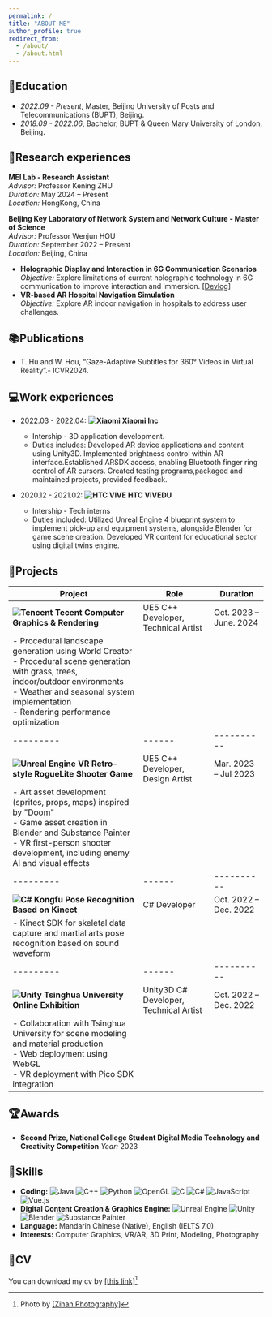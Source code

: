 ```yaml
---
permalink: /
title: "ABOUT ME"
author_profile: true
redirect_from: 
  - /about/
  - /about.html
---
```

## 📕Education  

* *2022.09 - Present*, Master, Beijing University of Posts and Telecommunications (BUPT), Beijing.
* *2018.09 - 2022.06*, Bachelor, BUPT & Queen Mary University of London, Beijing.

## 🔬Research experiences  

**MEI Lab - Research Assistant**  
*Advisor:* Professor Kening ZHU  
*Duration:* May 2024 – Present  
*Location:* HongKong, China  

**Beijing Key Laboratory of Network System and Network Culture - Master of Science**  
*Advisor:* Professor Wenjun HOU  
*Duration:* September 2022 – Present  
*Location:* Beijing, China

- **Holographic Display and Interaction in 6G Communication Scenarios**  
  *Objective:* Explore limitations of current holographic technology in 6G communication to improve interaction and immersion. [[Devlog]](https://www.bilibili.com/video/BV1Bh4y147mp/)
- **VR-based AR Hospital Navigation Simulation**  
  *Objective:* Explore AR indoor navigation in hospitals to address user challenges.

## 📚Publications  

* T. Hu and W. Hou, “Gaze-Adaptive Subtitles for 360° Videos in Virtual Reality”.- ICVR2024.

## 💻Work experiences  

* 2022.03 - 2022.04: **![Xiaomi](https://img.shields.io/badge/Xiaomi-%23FF6900.svg?style=for-the-badge&logo=xiaomi&logoColor=white) Xiaomi Inc**

  * Intership - 3D application development.
  * Duties includes: Developed AR device applications and content using Unity3D. Implemented brightness control within AR interface.Established ARSDK access, enabling Bluetooth finger ring control of AR cursors. Created testing programs,packaged and maintained projects, provided feedback.
* 2020.12 - 2021.02: **![HTC VIVE](https://img.shields.io/badge/HTC%20VIVEDU-%230047B3.svg?style=for-the-badge) HTC VIVEDU**

  * Intership - Tech interns
  * Duties included: Utilized Unreal Engine 4 blueprint system to implement pick-up and equipment systems, alongside Blender for game scene creation. Developed VR content for educational sector using digital twins engine.

## 💾Projects  

| Project | Role | Duration |
|---------|------|----------|
| **![Tencent](https://img.shields.io/badge/Tencent-%2312B7F5?style=for-the-badge&logo=tencentqq&logoColor=white) Tecent Computer Graphics & Rendering** | UE5 C++ Developer, Technical Artist | Oct. 2023 – June. 2024 |
| - Procedural landscape generation using World Creator<br>- Procedural scene generation with grass, trees, indoor/outdoor environments<br>- Weather and seasonal system implementation<br>- Rendering performance optimization |
|---------|------|----------|
| **![Unreal Engine](https://img.shields.io/badge/Unreal%20Engine-313131?style=for-the-badge&logo=unreal-engine&logoColor=white) VR Retro-style RogueLite Shooter Game** | UE5 C++ Developer, Design Artist | Mar. 2023 – Jul 2023 |
| - Art asset development (sprites, props, maps) inspired by "Doom"<br>- Game asset creation in Blender and Substance Painter<br>- VR first-person shooter development, including enemy AI and visual effects |
|---------|------|----------|
| **![C#](https://img.shields.io/badge/C%23-239120?style=for-the-badge&logo=c-sharp&logoColor=white) Kongfu Pose Recognition Based on Kinect** | C# Developer | Oct. 2022 – Dec. 2022 |
| - Kinect SDK for skeletal data capture and martial arts pose recognition based on sound waveform |
|---------|------|----------|
| **![Unity](https://img.shields.io/badge/Unity-000000?style=for-the-badge&logo=unity&logoColor=white) Tsinghua University Online Exhibition** | Unity3D C# Developer, Technical Artist | Oct. 2022 – Dec. 2022 |
| - Collaboration with Tsinghua University for scene modeling and material production<br>- Web deployment using WebGL<br>- VR deployment with Pico SDK integration |

## 🏆Awards

- **Second Prize, National College Student Digital Media Technology and Creativity Competition**
  *Year:* 2023


## 🔑Skills  

* **Coding:** ![Java](https://img.shields.io/badge/Java-ED8B00?style=flat&logo=openjdk&logoColor=white) ![C++](https://img.shields.io/badge/C++-00599C?style=flat&logo=c%2B%2B&logoColor=white) ![Python](https://img.shields.io/badge/Python-3776AB?style=flat&logo=python&logoColor=white) ![OpenGL](https://img.shields.io/badge/OpenGL-%23FFFFFF.svg?style=flat&logo=opengl) ![C](https://img.shields.io/badge/C-A8B9CC?style=flat&logo=c&logoColor=white) ![C#](https://img.shields.io/badge/C%23-239120?style=flat&logo=c-sharp&logoColor=white) ![JavaScript](https://img.shields.io/badge/JavaScript-F7DF1E?style=flat&logo=javascript&logoColor=black) ![Vue.js](https://img.shields.io/badge/Vue.js-4FC08D?style=flat&logo=vue.js&logoColor=white)
* **Digital Content Creation & Graphics Engine:** ![Unreal Engine](https://img.shields.io/badge/Unreal%20Engine-313131?style=flat&logo=unreal-engine&logoColor=white) ![Unity](https://img.shields.io/badge/Unity-000000?style=flat&logo=unity&logoColor=white) ![Blender](https://img.shields.io/badge/Blender-F5792A?style=flat&logo=blender&logoColor=white) ![Substance Painter](https://img.shields.io/badge/Substance%20Painter-1E3101?style=flat&logo=adobe&logoColor=green)
* **Language:** Mandarin Chinese (Native), English (IELTS 7.0)
* **Interests:** Computer Graphics, VR/AR, 3D Print, Modeling, Photography

## 📃CV

You can download my cv by [[this link]](http://orangesflower.github.io/files/Tianrui_Hu_CV_.pdf)[^note]

<!-- 📚Publications
============

* T. Hu and W. Hou, “Gaze-Adaptive Subtitles for 360° Videos in Virtual Reality”.- Accepted by ICVR2024.

<ul>{% for post in site.publications reversed %}
{% include archive-single-cv.html %}
{% endfor %}</ul> -->

<!-- Talks
=====

<ul>{% for post in site.talks reversed %}
    {% include archive-single-talk-cv.html  %}
  {% endfor %}</ul>

Teaching
========

<ul>{% for post in site.teaching reversed %}
    {% include archive-single-cv.html %}
  {% endfor %}</ul>

Service and leadership
======================

* Currently signed in to 43 different slack teams
 -->

[^note]: Photo by [[Zihan Photography]](https://lizihanov17.github.io/) 